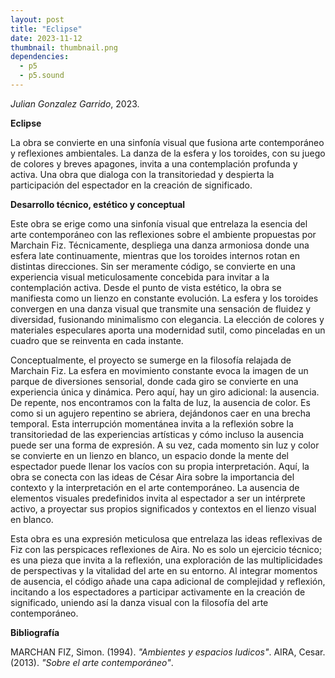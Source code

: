 ```yaml
---
layout: post
title: "Eclipse"
date: 2023-11-12
thumbnail: thumbnail.png
dependencies:
  - p5
  - p5.sound
---
```


<div id="div-sketch">
  <script type="text/javascript" src="sketch.js"></script>
</div>

_Julian Gonzalez Garrido_, 2023.

**Eclipse**

La obra se convierte en una sinfonía visual que fusiona arte contemporáneo y reflexiones ambientales. La danza de la esfera y los toroides, con su juego de colores y breves apagones, invita a una contemplación profunda y activa. Una obra que dialoga con la transitoriedad y despierta la participación del espectador en la creación de significado.

**Desarrollo técnico, estético y conceptual**


Este obra se erige como una sinfonía visual que entrelaza la esencia del arte contemporáneo con las reflexiones sobre el ambiente propuestas por Marchain Fiz. Técnicamente, despliega una danza armoniosa donde una esfera late continuamente, mientras que los toroides internos rotan en distintas direcciones. Sin ser meramente código, se convierte en una experiencia visual meticulosamente concebida para invitar a la contemplación activa.
Desde el punto de vista estético, la obra se manifiesta como un lienzo en constante evolución. La esfera y los toroides convergen en una danza visual que transmite una sensación de fluidez y diversidad, fusionando minimalismo con elegancia. La elección de colores y materiales especulares aporta una modernidad sutil, como pinceladas en un cuadro que se reinventa en cada instante.

Conceptualmente, el proyecto se sumerge en la filosofía relajada de Marchain Fiz. La esfera en movimiento constante evoca la imagen de un parque de diversiones sensorial, donde cada giro se convierte en una experiencia única y dinámica. Pero aquí, hay un giro adicional: la ausencia. De repente, nos encontramos con la falta de luz, la ausencia de color. Es como si un agujero repentino se abriera, dejándonos caer en una brecha temporal. Esta interrupción momentánea invita a la reflexión sobre la transitoriedad de las experiencias artísticas y cómo incluso la ausencia puede ser una forma de expresión.
A su vez, cada momento sin luz y color se convierte en un lienzo en blanco, un espacio donde la mente del espectador puede llenar los vacíos con su propia interpretación. Aquí, la obra se conecta con las ideas de César Aira sobre la importancia del contexto y la interpretación en el arte contemporáneo. La ausencia de elementos visuales predefinidos invita al espectador a ser un intérprete activo, a proyectar sus propios significados y contextos en el lienzo visual en blanco.

Esta obra es una expresión meticulosa que entrelaza las ideas reflexivas de Fiz con las perspicaces reflexiones de Aira. No es solo un ejercicio técnico; es una pieza que invita a la reflexión, una exploración de las multiplicidades de perspectivas y la vitalidad del arte en su entorno. Al integrar momentos de ausencia, el código añade una capa adicional de complejidad y reflexión, incitando a los espectadores a participar activamente en la creación de significado, uniendo así la danza visual con la filosofía del arte contemporáneo.


**Bibliografía**

MARCHAN FIZ, Simon. (1994). _"Ambientes y espacios ludicos"_.
AIRA, Cesar. (2013). _"Sobre el arte contemporáneo"_.
